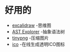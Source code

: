 # 好用的

- [excalidraw](https://excalidraw.com/) -思维图
- [AST Explorer](https://astexplorer.net/) -抽象语法树
- [tinypng](https://tinypng.com/) -压缩图片
- [ico](http://www.ico51.cn/) -在线生成透明ICO图标